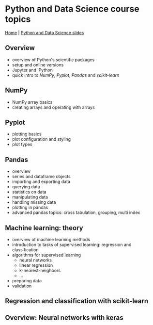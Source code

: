 # Python and Data Science course topics

[Home](./index.html) | [Python and Data Science slides](./python-data-science-slides-en.html)

## Overview

- overview of Python's scientific packages
- setup and online versions
- Jupyter and IPython
- quick intro to _NumPy_, _Pyplot_, _Pandas_ and _scikit-learn_

## NumPy

- NumPy array basics
- creating arrays and operating with arrays

## Pyplot

- plotting basics
- plot configuration and styling
- plot types

## Pandas

- overview
- series and dataframe objects
- importing and exporting data
- querying data
- statistics on data
- manipulating data
- handling missing data
- plotting in pandas
- advanced pandas topics: cross tabulation, grouping, multi index

## Machine learning: theory

- overview of machine learning methods
- introduction to tasks of supervised learning: regression and classification
- algorithms for supervised learning
  - neural networks
  - linear regression
  - k-nearest-neighbors
  - ...
- preparing data
- validation

## Regression and classification with scikit-learn

## Overview: Neural networks with keras
